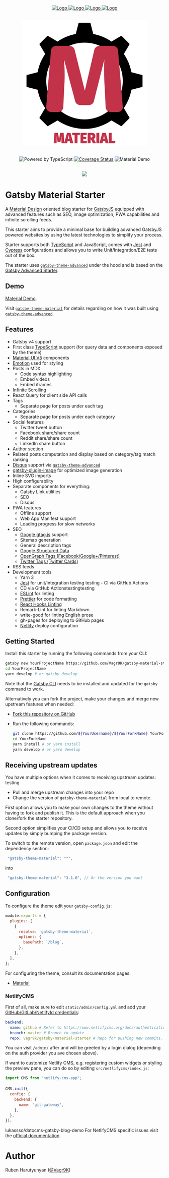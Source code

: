 <div align="center" style="margin-bottom:30px">
    <a href='https://github.com/vagr9k/gatsby-material-starter/blob/master/LICENSE'>
    <img src="https://img.shields.io/github/license/vagr9k/gatsby-material-starter.svg" alt="Logo" />
    </a>
    <a href='https://github.com/vagr9k/gatsby-material-starter'>
    <img src="https://img.shields.io/github/v/tag/Vagr9K/gatsby-material-starter" alt="Logo" />
    </a>
        <a href='https://github.com/vagr9k/gatsby-material-starter/stargazers'>
    <img src="https://img.shields.io/github/stars/Vagr9K/gatsby-material-starter" alt="Logo" />
    </a>
        <a href="https://twitter.com/intent/tweet?text=A%20cool%20%40gatsbyjs%20starter%3A&url=https%3A%2F%2Fgithub.com%2FVagr9K%2Fgatsby-material-starter">
    <img src="https://img.shields.io/twitter/url/https/github.com/vagr9k/gatsby-material-starter.svg?style=social" alt="Logo" />
    </a>
</div>

<div align="center"  style="margin-bottom:30px">
    <img src="docs/logos/logo.png" alt="Logo" width='400px' height='400px'/>
</div>
<div align="center"  style="margin-bottom:30px">
<img src="https://badgen.net/badge/Built With/TypeScript/blue" alt="Powered by TypeScript" />
<a href='https://coveralls.io/github/Vagr9K/gatsby-material-starter?branch=master'><img src='https://coveralls.io/repos/github/Vagr9K/gatsby-material-starter/badge.svg?branch=master' alt='Coverage Status' /></a>
<img href="https://gatsby-theme-material.netlify.app/"><img src="https://api.netlify.com/api/v1/badges/3be71899-cdb2-4b37-a1d2-e48acde5a706/deploy-status" alt="Material Demo"/></a>
</div>


<div align="center"  style="margin-bottom:30px">
<img href="https://open.vscode.dev/vagr9k/gatsby-material-starter"><img src="https://open.vscode.dev/badges/open-in-vscode.svg"/></a>
</div>

# Gatsby Material Starter

A [Material Design](https://material.io/design) oriented blog starter for [GatsbyJS](https://github.com/gatsbyjs/gatsby/) equipped with advanced features such as SEO, image optimization, PWA capabilities and infinite scrolling feeds.

This starter aims to provide a minimal base for building advanced GatsbyJS powered websites by using the latest technologies to simplify your process.

Starter supports both [TypeScript](https://www.typescriptlang.org/) and JavaScript, comes with [Jest](https://jestjs.io/) and [Cypress](https://www.cypress.io/) configurations and allows you to write Unit/Integration/E2E tests out of the box.

The starter uses [`gatsby-theme-advanced`](https://www.npmjs.com/package/gatsby-theme-advanced) under the hood and is based on the [Gatsby Advanced Starter](https://github.com/Vagr9K/gatsby-advanced-starter).

## Demo

[Material Demo](https://gatsby-theme-material.netlify.app/).

Visit [`gatsby-theme-material`](https://github.com/Vagr9K/gatsby-material-starter/tree/master/themes/material) for details regarding on how it was built using [`gatsby-theme-advanced`](https://www.npmjs.com/package/gatsby-theme-advanced).

## Features

- Gatsby v4 support
- First class [TypeScript](https://www.typescriptlang.org/) support (for query data and components exposed by the theme)
- [Material UI V5](https://material-ui.com/) components
- [Emotion](https://emotion.sh/docs/introduction) used for styling
- Posts in MDX
  - Code syntax highlighting
  - Embed videos
  - Embed iframes
- Infinite Scrolling
- React Query for client side API calls
- Tags
  - Separate page for posts under each tag
- Categories
  - Separate page for posts under each category
- Social features
  - Twitter tweet button
  - Facebook share/share count
  - Reddit share/share count
  - LinkedIn share button
- Author section
- Related posts computation and display based on category/tag match ranking
- [Disqus](https://disqus.com/) support via [`gatsby-theme-advanced`](https://www.npmjs.com/package/gatsby-theme-advanced)
- [gatsby-plugin-image](https://www.gatsbyjs.com/plugins/gatsby-plugin-image/) for optimized image generation
- Inline SVG imports
- High configurability
- Separate components for everything:
  - Gatsby Link utilities
  - SEO
  - Disqus
- PWA features
  - Offline support
  - Web App Manifest support
  - Loading progress for slow networks
- SEO
  - [Google gtag.js](https://developers.google.com/gtagjs/) support
  - Sitemap generation
  - General description tags
  - [Google Structured Data](https://developers.google.com/search/docs/advanced/structured-data/intro-structured-data)
  - [OpenGraph Tags (Facebook/Google+/Pinterest)](https://ogp.me/)
  - [Twitter Tags (Twitter Cards)](https://developer.twitter.com/en/docs/tweets/optimize-with-cards/overview/markup)
- RSS feeds
- Development tools
  - Yarn 3
  - [Jest](https://jestjs.io/) for unit/integration testing
testing  - CI via GitHub Actions
  - CD via GitHub Actionstestingtesting
  - [ESLint](https://eslint.org/) for linting
  - [Prettier](https://prettier.io/) for code formatting
  - [React Hooks Linting](https://www.npmjs.com/package/eslint-plugin-react-hooks)
  - Remark-Lint for linting Markdown
  - write-good for linting English prose
  - gh-pages for deploying to GitHub pages
  - [Netlify](https://www.netlify.com/) deploy configuration

## Getting Started

Install this starter by running the following commands from your CLI:

```sh
gatsby new YourProjectName https://github.com/Vagr9K/gatsby-material-starter
cd YourProjectName
yarn develop # or gatsby develop
```

Note that the [Gatsby CLI](https://www.npmjs.com/package/gatsby-cli) needs to be installed and updated for the `gatsby` command to work.

Alternatively you can fork the project, make your changes and merge new upstream features when needed:

- [Fork this repository on GitHub](https://github.com/Vagr9K/gatsby-material-starter/fork)
- Run the following commands:

  ```sh
  git clone https://github.com/${YourUsername}/${YourForkName} YourForkName # Clone your fork
  cd YourForkName
  yarn install # or yarn install
  yarn develop # or yarn develop
  ```

## Receiving upstream updates

You have multiple options when it comes to receiving upstream updates:
testing
- Pull and merge upstream changes into your repo
- Change the version of `gatsby-theme-material` from local to remote.

First option allows you to make your own changes to the theme without having to fork and publish it. This is the default approach when you clone/fork the starter repository.

Second option simplifies your CI/CD setup and allows you to receive updates by simply bumping the package version.

To switch to the remote version, open `package.json` and edit the dependency section:

```js
 "gatsby-theme-material": "*",
```

into

```js
 "gatsby-theme-material": "3.1.0", // Or the version you want
```

## Configuration

To configure the theme edit your `gatsby-config.js`:

```js
module.exports = {
  plugins: [
    {
      resolve: `gatsby-theme-material`,
      options: {
        basePath: `/blog`,
      },
    },
  ],
};
```

For configuring the theme, consult its documentation pages:

- [Material](themes/material/README.md)

### NetlifyCMS

First of all, make sure to edit `static/admin/config.yml` and add your [GitHub/GitLab/NetlifyId credentials](https://www.netlifycms.org/docs/authentication-backends/):

```yml
backend:
  name: github # Refer to https://www.netlifycms.org/docs/authentication-backends/ for auth backend list and instructions
  branch: master # Branch to update
  repo: vagr9k/gatsby-material-starter # Repo for pushing new commits. Make sure to replace with your repo!
```

You can visit `/admin/` after and will be greeted by a login dialog (depending on the auth provider you ave chosen above).

If want to customize Netlify CMS, e.g. registering custom widgets or styling the preview pane, you can do so by editing `src/netlifycms/index.js`:

```js
import CMS from "netlify-cms-app";

CMS.init({
  config: {
    backend: {
      name: "git-gateway",
    },
  },
});
```
lukassso/datocms-gatsby-blog-demo 
For NetlifyCMS specific issues visit the [official documentation](https://www.netlifycms.org/docs/intro/).

# Author

Ruben Harutyunyan ([@Vagr9K](https://twitter.com/Vagr9K))
